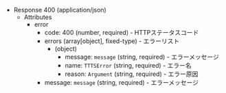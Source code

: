 + Response 400 (application/json)
    + Attributes
        + error
            + code: 400 (number, required) - HTTPステータスコード
            + errors (array[object], fixed-type) - エラーリスト
                + (object)
                    + message: `message` (string, required) - エラーメッセージ
                    + name: `TTTSError` (string, required) - エラー名
                    + reason: `Argument` (string, required) - エラー原因
            + message: `message` (string, required) - エラーメッセージ
